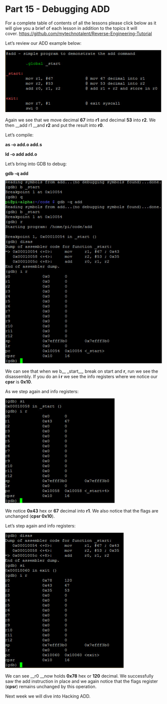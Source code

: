 # Part 15 - Debugging ADD

For a complete table of contents of all the lessons please click below as it will give you a brief of each lesson in addition to the topics it will cover.&nbsp;https://github.com/mytechnotalent/Reverse-Engineering-Tutorial

Let’s review our ADD example below:

<div class="slate-resizable-image-embed slate-image-embed__resize-full-width"><img src="/imgs/1520244359354.jpg"/></div>

Again we see that we move decimal __67__ into __r1__ and decimal __53__ into __r2__. We then __add r1 __and __r2__ and put the result into __r0__.

Let’s compile:

__as -o add.o add.s__

__ld -o add add.o__

Let’s bring into GDB to debug:

__gdb -q add__

<div class="slate-resizable-image-embed slate-image-embed__resize-full-width"><img src="/imgs/1520594706178.jpg"/></div>

We can see that when we b__ \_start__, break on start and __r__, run we see the disassembly. If you do an __i r__ we see the info registers where we notice our __cpsr__ is __0x10__.

As we step again and info registers:

<div class="slate-resizable-image-embed slate-image-embed__resize-middle"><img src="/imgs/1520213487826.jpg"/></div>

We notice __0x43__ hex or __67__ decimal into __r1__. We also notice that the flags are unchanged (__cpsr 0x10__).

Let’s step again and info registers:

<div class="slate-resizable-image-embed slate-image-embed__resize-middle"><img src="/imgs/1520594706126.jpg"/></div>

We can see __r0 __now holds __0x78__ hex or __120__ decimal. We successfully saw the add instruction in place and we again notice that the flags register (__cpsr__) remains unchanged by this operation.

Next week we will dive into Hacking ADD.

  